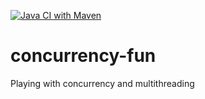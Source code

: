 [![Java CI with Maven](https://github.com/starnowski/concurrency-fun/actions/workflows/maven.yml/badge.svg)](https://github.com/starnowski/concurrency-fun/actions/workflows/maven.yml)


# concurrency-fun
Playing with concurrency and multithreading
